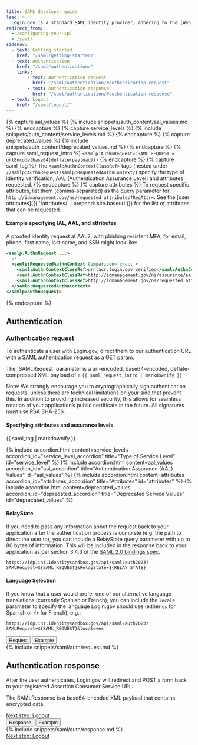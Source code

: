 ```yaml
---
title: SAML developer guide
lead: >
  Login.gov is a standard SAML identity provider, adhering to the [Web Browser SSO Profile](https://en.wikipedia.org/wiki/SAML_2.0#Web_browser_SSO_profile){:class="usa-link--external"} with enhancements for [NIST 800-63-3](https://pages.nist.gov/800-63-3/){:class="usa-link--external"}.
redirect_from:
  - /configuring-your-sp/
  - /saml/
sidenav:
  - text: Getting started
    href: "/saml/getting-started/"
  - text: Authentication
    href: "/saml/authentication/"
    links:
        - text: Authentication request
          href: "/saml/authentication/#authentication-request"
        - text: Authentication response
          href: "/saml/authentication/#authentication-response"
  - text: Logout
    href: "/saml/logout/"
---
```

{% capture aal_values %}
 {% include snippets/auth_content/aal_values.md %}
{% endcapture %}
{% capture service_levels %}
 {% include snippets/auth_content/service_levels.md %}
{% endcapture %}
{% capture deprecated_values %}
 {% include snippets/auth_content/deprecated_values.md %}
{% endcapture %}
{% capture saml_request_intro %}
`<samlp:AuthnRequest>:SAML_REQUEST = urlEncode(base64(deflate(payload)))`
{% endcapture %}
{% capture saml_tag %}
The `<saml:AuthnContextClassRef>` tags (nested under `//samlp:AuthnRequest/samlp:RequestedAuthnContext/`) specify the type of identity verification, AAL (Authentication Assurance Level) and attributes requested.
{% endcapture %}
{% capture attributes %}
To request specific attributes, list them (comma-separated) as the query parameter for `http://idmanagement.gov/ns/requested_attributes?ReqAttr=`. See the [user attributes]({{ '/attributes/' | prepend: site.baseurl }}) for the list of attributes that can be requested.

#### Example specifying IAL, AAL, and attributes

A proofed identity request at AAL2, with phishing resistent MFA, for email, phone, first name, last name, and SSN might look like:

```xml
<samlp:AuthnRequest ...>
  <!-- ... -->
  <samlp:RequestedAuthnContext Comparison='exact'>
    <saml:AuthnContextClassRef>urn:acr.login.gov:verified</saml:AuthnContextClassRef>
    <saml:AuthnContextClassRef>http://idmanagement.gov/ns/assurance/aal/2?phishing_resistant=true</saml:AuthnContextClassRef>
    <saml:AuthnContextClassRef>http://idmanagement.gov/ns/requested_attributes?ReqAttr=email,phone,first_name,last_name,ssn</saml:AuthnContextClassRef>
  </samlp:RequestedAuthnContext>
</samlp:AuthnRequest>
```
{% endcapture %}

<div class="grid-row grid-gap">
    <div class="desktop:grid-col-7 mobile:grid-col-full">
        <h2>Authentication</h2>
        <h3 id="authentication-request">Authentication request</h3>
        <p>To authenticate a user with Login.gov, direct them to our authentication URL with a SAML authentication request as a GET param.</p>
        <p>The `SAMLRequest` parameter is a url-encoded, base64-encoded, deflate-compressed XML payload of a <code class="language-plaintext highlighter-rouge">{{ saml_request_intro | markdownify }}</code></p>
        <p>Note: We strongly encourage you to cryptographically sign authentication requests, unless there are technical limitations on your side that prevent this. In addition to providing increased security, this allows for seamless rotation of your application’s public certificate in the future. All signatures must use RSA SHA-256.</p>
        <div class="dev-doc-row">
            <div class="grid-row">
                <div class="grid-col-5">
                    <h4 class="parameters clearfix">Specifying attributes and assurance levels</h4>
                </div>
                <div class="grid-col-7 margin-top-neg-2">
                    {{ saml_tag | markdownify }}
                </div>
            </div>
            <dl class="usa-accordion">
                {% include accordion.html content=service_levels accordion_id="service_level_accordion"  title="Type of Service Level" id="service_level" %}
                {% include accordion.html content=aal_values accordion_id="aal_accordion" title="Authentication Assurance (AAL) Values" id="aal_values" %}
                {% include accordion.html content=attributes accordion_id="attributes_accordion" title="Attributes" id="attributes" %}
                {% include accordion.html content=deprecated_values accordion_id="deprecated_accordion" title="Deprecated Service Values" id="deprecated_values" %}
            </dl>
        </div>
        <div class="dev-doc-row">
            <div class="grid-row">
                <div class="grid-col-5">
                    <h4 class="parameters clearfix">RelayState</h4>
                </div>
                <div class="grid-col-7 margin-top-neg-2">
                        <p>If you need to pass any information about the request back to your application after the authentication process is complete (e.g. the path to direct the user to), you can include a RelayState query parameter with up to 80 bytes of information. This will be included in the response back to your application as per section 3.4.3 of the <a class="usa-link" href="https://docs.oasis-open.org/security/saml/v2.0/saml-bindings-2.0-os.pdf">SAML 2.0 bindings spec</a>.</p>
                        <p><code class="language-plaintext highlighter-rouge">https://idp.int.identitysandbox.gov/api/saml/auth2023?SAMLRequest=${SAML_REQUEST}&amp;RelayState=${RELAY_STATE}</code></p>
                </div>
            </div>
        </div>
        <div class="dev-doc-row">
            <div class="grid-row">
                <div class="grid-col-5">
                    <h4 class="parameters clearfix">Language Selection</h4>
                </div>
                <div class="grid-col-7 margin-top-neg-2">
                        <p>If you know that a user would prefer one of our alternative language translations (currently Spanish or French), you can include the <code class="language-plaintext highlighter-rouge">locale</code> parameter to specify the language Login.gov should use (either <code class="language-plaintext highlighter-rouge">es</code> for Spanish or <code class="language-plaintext highlighter-rouge">fr</code> for French), e.g.:</p>
                        <p><code class="language-plaintext highlighter-rouge">https://idp.int.identitysandbox.gov/api/saml/auth2023?SAMLRequest=${SAML_REQUEST}&amp;locale=es</code></p>
                </div>
            </div>
        </div>
    </div>
    <div class="usa-layout-docs__main code-snippet-column desktop:grid-col-5">
        <section class="code-snippet-section margin-top-2 position-relative z-index-1">
            <button id="saml_auth_tab1_button" data-selector="saml_auth" class="code-button code-button__selected margin-left-2">Request</button>
            <button id="saml_auth_tab2_button" data-selector="saml_auth" class="code-button margin-left-2">Example</button>
            <section id="saml_auth_tab1">
                {% include snippets/saml/auth/request.md %}
            </section>
            <section id="saml_auth_tab2" hidden>
                {% include snippets/saml/auth/request_example.md %}
            </section>
        </section>
    </div>
</div>
<div class="grid-row grid-gap">
    <div class="desktop:grid-col-7 mobile:grid-col-full">
        <h2 id="authentication-response">Authentication response</h2>
        <p>After the user authenticates, Login.gov will redirect and POST a form back to your registered Assertion Consumer Service URL:</p>
        <p>The SAMLResponse is a base64-encoded XML payload that contains encrypted data.</p>
          <a href="{{ '/saml/logout/' | prepend: site.baseurl }}" class="usa-link margin-top-4 mobile:display-none desktop:display-block">Next step: Logout</a>
    </div>
    <div class="usa-layout-docs__main code-snippet-column desktop:grid-col-5">
        <section class="margin-top-2 position-relative z-index-1">
            <button id="saml_auth_response_tab1_button" data-selector="saml_auth_response" class="code-button code-button__selected margin-left-2">Response</button>
            <button id="saml_auth_response_tab2_button" data-selector="saml_auth_response" class="code-button margin-left-2">Example</button>
            <section id="saml_auth_response_tab1">
                {% include snippets/saml/auth/response.md %}
            </section>
            <section id="saml_auth_response_tab2" hidden>
                {% include snippets/saml/auth/response_example.md %}
            </section>
        </section>
    </div>
    <a href="{{ '/saml/logout/' | prepend: site.baseurl }}" class="usa-link mobile:display-block desktop:display-none margin-top-2">Next step: Logout</a>
</div>


